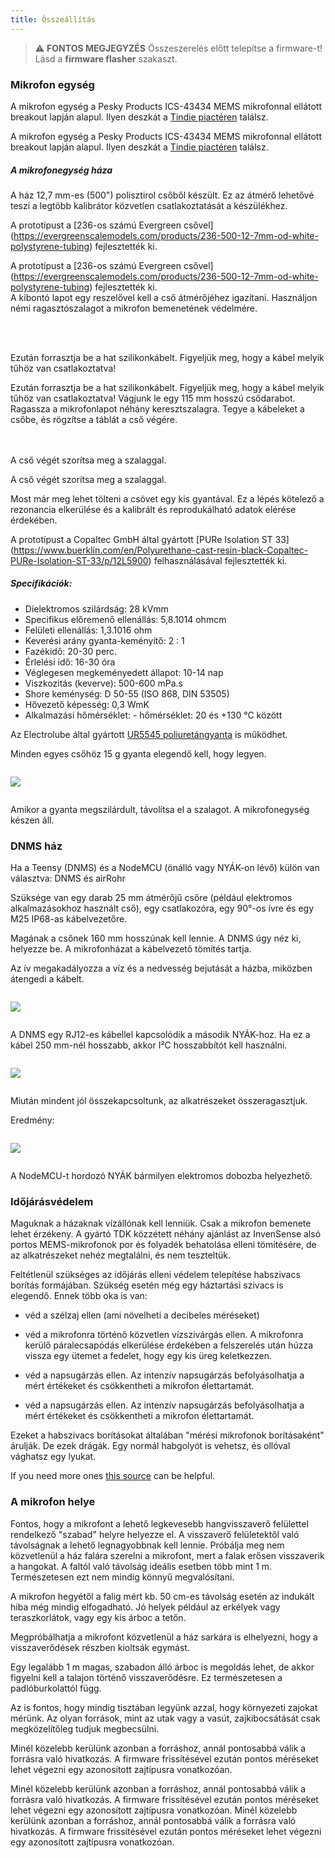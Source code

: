 ```yaml
---
title: Összeállítás
---
```

> ⚠️ **FONTOS MEGJEGYZÉS**
Összeszerelés előtt telepítse a firmware-t!
Lásd a __firmware flasher__ szakaszt.


### Mikrofon egység

A mikrofon egység a Pesky Products ICS-43434 MEMS mikrofonnal ellátott breakout lapján alapul. Ilyen deszkát a [Tindie piactéren](https://www.tindie.com/products/onehorse/ics43434-i2s-digital-microphone/) találsz.

A mikrofon egység a Pesky Products ICS-43434 MEMS mikrofonnal ellátott breakout lapján alapul. Ilyen deszkát a [Tindie piactéren](https://www.tindie.com/products/onehorse/ics43434-i2s-digital-microphone/) találsz.


##### A mikrofonegység háza
A ház 12,7 mm-es (500") polisztirol csőből készült. Ez az átmérő lehetővé teszi a legtöbb kalibrátor közvetlen csatlakoztatását a készülékhez.

A prototípust a [236-os számú Evergreen csővel] (https://evergreenscalemodels.com/products/236-500-12-7mm-od-white-polystyrene-tubing) fejlesztették ki.

A prototípust a [236-os számú Evergreen csővel] (https://evergreenscalemodels.com/products/236-500-12-7mm-od-white-polystyrene-tubing) fejlesztették ki.
<br>
A kibontó lapot egy reszelővel kell a cső átmérőjéhez igazítani. Használjon némi ragasztószalagot a mikrofon bemenetének védelmére.
<br>

<br>
<br>

Ezután forrasztja be a hat szilikonkábelt. Figyeljük meg, hogy a kábel melyik tűhöz van csatlakoztatva!

Ezután forrasztja be a hat szilikonkábelt. Figyeljük meg, hogy a kábel melyik tűhöz van csatlakoztatva!
Vágjunk le egy 115 mm hosszú csődarabot.
<br>
Ragassza a mikrofonlapot néhány keresztszalagra. Tegye a kábeleket a csőbe, és rögzítse a táblát a cső végére.
<br>
<br>
<br>

A cső végét szorítsa meg a szalaggal.

A cső végét szorítsa meg a szalaggal.

Most már meg lehet tölteni a csövet egy kis gyantával. Ez a lépés kötelező a rezonancia elkerülése és a kalibrált és reprodukálható adatok elérése érdekében.

A prototípust a Copaltec GmbH által gyártott [PURe Isolation ST 33] (https://www.buerklin.com/en/Polyurethane-cast-resin-black-Copaltec-PURe-Isolation-ST-33/p/12L5900) felhasználásával fejlesztették ki.

##### Specifikációk:
* Dielektromos szilárdság: 28 kVmm
* Specifikus előremenő ellenállás: 5,8.1014 ohmcm
* Felületi ellenállás: 1,3.1016 ohm
* Keverési arány gyanta-keményítő: 2 : 1
* Fazékidő: 20-30 perc.
* Érlelési idő: 16-30 óra
* Véglegesen megkeményedett állapot: 10-14 nap
* Viszkozitás (keverve): 500-600 mPa.s
* Shore keménység: D 50-55 (ISO 868, DIN 53505)
* Hővezető képesség: 0,3 WmK
* Alkalmazási hőmérséklet: - hőmérséklet: 20 és +130 °C között


Az Electrolube által gyártott [UR5545 poliuretángyanta](https://electrolube.com/wp-content/uploads/2019/11/044-UR5545A-SDS1525.pdf) is működhet.

Minden egyes csőhöz 15 g gyanta elegendő kell, hogy legyen.

<img src="..docsdnmsdnms-zajmérés-mikrofon-belső-cső.jpg" style="display:block; margin: 2em 0" loading="lazy">

Amikor a gyanta megszilárdult, távolítsa el a szalagot. A mikrofonegység készen áll.



### DNMS ház

Ha a Teensy (DNMS) és a NodeMCU (önálló vagy NYÁK-on lévő) külön van választva: DNMS és airRohr

Szüksége van egy darab 25 mm átmérőjű csőre (például elektromos alkalmazásokhoz használt cső), egy csatlakozóra, egy 90°-os ívre és egy M25 IP68-as kábelvezetőre.

Magának a csőnek 160 mm hosszúnak kell lennie. A DNMS úgy néz ki, helyezze be. A mikrofonházat a kábelvezető tömítés tartja.

Az ív megakadályozza a víz és a nedvesség bejutását a házba, miközben átengedi a kábelt.

<img src="../docs/dnms/dnms-noise-measuring-housing.jpg" style="margin: 1em 0" loading="lazy"/>

A DNMS egy RJ12-es kábellel kapcsolódik a második NYÁK-hoz. Ha ez a kábel 250 mm-nél hosszabb, akkor I²C hosszabbítót kell használni.

<img src="../docs/dnms/dnms-noise-measuring-sensor-kit.jpg" style="margin: 1em 0" loading="lazy"/>

Miután mindent jól összekapcsoltunk, az alkatrészeket összeragasztjuk.

Eredmény:

<img src="../docs/dnms/dnms-noise-measuring-dn40-result.jpg" style="margin: 1em 0" loading="lazy"/>

A NodeMCU-t hordozó NYÁK bármilyen elektromos dobozba helyezhető.


### Időjárásvédelem

Maguknak a házaknak vízállónak kell lenniük. Csak a mikrofon bemenete lehet érzékeny. A gyártó TDK közzétett néhány ajánlást az InvenSense alsó portos MEMS-mikrofonok por és folyadék behatolása elleni tömítésére, de az alkatrészeket nehéz megtalálni, és nem teszteltük.

Feltétlenül szükséges az időjárás elleni védelem telepítése habszivacs borítás formájában. Szükség esetén még egy háztartási szivacs is elegendő. Ennek több oka is van:
* véd a szélzaj ellen (ami növelheti a decibeles méréseket)
* véd a mikrofonra történő közvetlen vízszivárgás ellen. A mikrofonra kerülő páralecsapódás elkerülése érdekében a felszerelés után húzza vissza egy ütemet a fedelet, hogy egy kis üreg keletkezzen.
* véd a napsugárzás ellen. Az intenzív napsugárzás befolyásolhatja a mért értékeket és csökkentheti a mikrofon élettartamát.

* véd a napsugárzás ellen. Az intenzív napsugárzás befolyásolhatja a mért értékeket és csökkentheti a mikrofon élettartamát.

Ezeket a habszivacs borításokat általában "mérési mikrofonok borításaként" árulják. De ezek drágák. Egy normál habgolyót is vehetsz, és ollóval vághatsz egy lyukat.

If you need more ones [this source](https://de.aliexpress.com/item/32357483926.html?gps-id=pcStoreJustForYou&scm=1007.23125.137358.0&scm_id=1007.23125.137358.0&scm-url=1007.23125.137358.0&pvid=6cc8dfcd-974e-4fde-9dc9-6444c37a9069&spm=a2g0o.store_home.smartJustForYou_148437547.2
) can be helpful.

### A mikrofon helye

Fontos, hogy a mikrofont a lehető legkevesebb hangvisszaverő felülettel rendelkező "szabad" helyre helyezze el. A visszaverő felületektől való távolságnak a lehető legnagyobbnak kell lennie. Próbálja meg nem közvetlenül a ház falára szerelni a mikrofont, mert a falak erősen visszaverik a hangokat.  A faltól való távolság ideális esetben több mint 1 m. Természetesen ezt nem mindig könnyű megvalósítani.

A mikrofon hegyétől a falig mért kb. 50 cm-es távolság esetén az indukált hiba még mindig elfogadható. Jó helyek például az erkélyek vagy teraszkorlátok, vagy egy kis árboc a tetőn.

Megpróbálhatja a mikrofont közvetlenül a ház sarkára is elhelyezni, hogy a visszaverődések részben kioltsák egymást.

Egy legalább 1 m magas, szabadon álló árboc is megoldás lehet, de akkor figyelni kell a talajon történő visszaverődésre. Ez természetesen a padlóburkolattól függ.

Az is fontos, hogy mindig tisztában legyünk azzal, hogy környezeti zajokat mérünk.  Az olyan források, mint az utak vagy a vasút, zajkibocsátását csak megközelítőleg tudjuk megbecsülni.

Minél közelebb kerülünk azonban a forráshoz, annál pontosabbá válik a forrásra való hivatkozás. A firmware frissítésével ezután pontos méréseket lehet végezni egy azonosított zajtípusra vonatkozóan.

Minél közelebb kerülünk azonban a forráshoz, annál pontosabbá válik a forrásra való hivatkozás. A firmware frissítésével ezután pontos méréseket lehet végezni egy azonosított zajtípusra vonatkozóan.
Minél közelebb kerülünk azonban a forráshoz, annál pontosabbá válik a forrásra való hivatkozás. A firmware frissítésével ezután pontos méréseket lehet végezni egy azonosított zajtípusra vonatkozóan.
<br>
<br>
